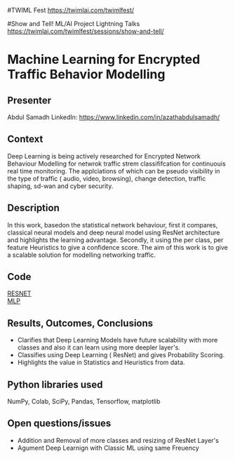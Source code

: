 #TWIML Fest
https://twimlai.com/twimlfest/

#Show and Tell! ML/AI Project Lightning Talks
https://twimlai.com/twimlfest/sessions/show-and-tell/
# Machine Learning for Encrypted Traffic Behavior Modelling

## Presenter

Abdul Samadh
LinkedIn: https://www.linkedin.com/in/azathabdulsamadh/

## Context

Deep Learning is being actively researched for Encrypted Network Behaviour Modelling for netwrok traffic strem classififcation for continuouis real time monitoring. 
The applciations of which can be pseudo visibility in the type of traffic ( audio, video, browsing), change detection, traffic shaping, sd-wan and cyber security. 


## Description

In this work, basedon the statistical network behaviour, first it compares, classical neural models and deep neural model using ResNet architecture and highlights the learning advantage. Secondly, it using the per class, per feature Heuristics to give a confidence score. The aim of this work is to give a scalable solution for modelling networking traffic.

## Code


[RESNET](RESNET/Resnet.ipynb) <br>
[MLP](MLP/MLP.ipynb)


## Results, Outcomes, Conclusions

- Clarifies that Deep Learning Models have future scalability with more classes and also it can learn using more deepler layer's.
- Classifies using Deep Learning ( ResNet) and gives Probability Scoring.
- Highlights the value in Statistics and Heuristics from data. 

## Python libraries used

NumPy, Colab, SciPy, Pandas, Tensorflow, matplotlib

## Open questions/issues

- Addition and Removal of more classes and resizing of ResNet Layer's
- Agument Deep Learnign with Classic ML using same Freuency
